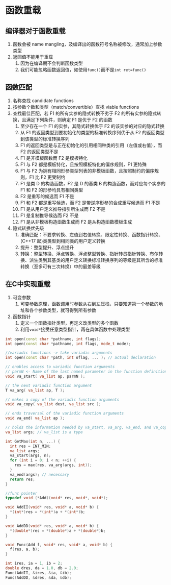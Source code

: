 # 函数重载

## 编译器对于函数重载

1. 函数会被 name mangling，及编译出的函数符号名称被修改，通常加上参数类型
2. 返回值不能用于重载
   1. 因为在编译期不会判断函数类型
   2. 我们可能忽略函数返回值，如使用`func()`而不是`int ret=func()`

## 函数匹配

1. 名称查找 candidate functions
2. 按参数个数和类型（match/convertible）查找 viable functions
3. 查找最佳匹配，若 F1 的所有实参的隐式转换不劣于 F2 的所有实参的隐式转换，且满足下列条件，则确定 F1 是优于 F2 的函数
   1. 至少存在一个 F1 的实参，其隐式转换优于 F2 的该实参的对应的隐式转换
   2. 从 F1 的返回类型到要初始化的类型的标准转换序列优于从 F2 的返回类型到该类型的标准转换序列
   3. F1 的返回类型是与正在初始化的引用相同种类的引用（左值或右值），而 F2 的返回类型不是
   4. F1 是非模板函数而 F2 是模板特化
   5. F1 与 F2 都是模板特化，且按照模板特化的偏序规则，F1 更特殊
   6. F1 与 F2 为拥有相同形参类型列表的非模板函数，且按照制约的偏序规则，F1 比 F2 更受制约
   7. F1 是类 D 的构造函数，F2 是 D 的基类 B 的构造函数，而对应每个实参的 F1 和 F2 的形参均具有相同类型
   8. F2 是重写的候选而 F1 不是
   9. F1 和 F2 都是重写候选，而 F2 是带逆序形参的合成重写候选而 F1 不是
   10. F1 是从用户定义推导指引所生成而 F2 不是
   11. F1 是复制推导候选而 F2 不是
   12. F1 是从非模板构造函数生成而 F2 是从构造函数模板生成
4. 隐式转换优先级
    1. 准确匹配：不要求转换、左值到右值转换、限定性转换、函数指针转换、 (C++17 起)类类型到相同类的用户定义转换
    2. 提升：整型提升、浮点提升
    3. 转换：整型转换、浮点转换、浮点整型转换、指针转员指针转换、布尔转换、派生类到其基类的用户定义转换标准转换序列的等级是其所含的标准转换（至多可有三次转换）中的最差等级

## 在C中实现重载

1. 可变参数
   1. 可变参数原理，函数调用时参数从右到左压栈，只要知道第一个参数的地址和各个参数类型，就可得到所有参数
2. 函数指针
   1. 定义一个函数指针类型，再定义改类型的多个函数
   2. 利用`void*`接受任意类型指针，再在具体函数中处理类型

```cpp
int open(const char *pathname, int flags);
int open(const char *pathname, int flags, mode_t mode);

//variadic functions -> take variadic arguments
int open(const char *path, int oflag, ... ); // actual declaration

// enables access to variadic function arguments
// parmN <- Name of the last named parameter in the function definition
void va_start( va_list ap, parmN );

// the next variadic function argument
T va_arg( va_list ap, T );

// makes a copy of the variadic function arguments
void va_copy( va_list dest, va_list src );

// ends traversal of the variadic function arguments
void va_end( va_list ap );

// holds the information needed by va_start, va_arg, va_end, and va_copy
va_list args; // va_list is a type

int GetMax(int n, ...) {
  int res = INT_MIN;
  va_list args;
  va_start(args, n);
  for (int i = 0; i < n; ++i) {
    res = max(res, va_arg(args, int));
  }
  va_end(args); // necessary
  return res;
}

//func pointer
typedef void (*Add)(void* res, void*, void*);

void AddII(void* res, void* a, void* b) {
  *(int*)res = *(int*)a + *(int*)b;
}

void AddDD(void* res, void* a, void* b) {
  *(double*)res = *(double*)a + *(double*)b;
}

void Func(Add f, void* res, void* a, void* b) {
  f(res, a, b);
}

int ires, ia = 1, ib = 2;
double dres, da = 1.0, db = 2.0;
Func(AddII, &ires, &ia, &ib);
Func(AddDD, &dres, &da, &db);
```
